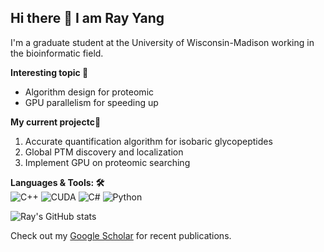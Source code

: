 ## Hi there 👋 I am Ray Yang
I'm a graduate student at the University of Wisconsin-Madison working in the bioinformatic field.

**Interesting topic :rocket:**
- Algorithm design for proteomic
- GPU parallelism for speeding up

**My current projectc🔬**
1. Accurate quantification algorithm for isobaric glycopeptides
2. Global PTM discovery and localization
3. Implement GPU on proteomic searching


**Languages & Tools: 🛠️**  
![C++](https://img.shields.io/badge/C++-00599C?style=flat&logo=c%2B%2B&logoColor=white)
![CUDA](https://img.shields.io/badge/CUDA-76B900?style=flat&logo=nvidia&logoColor=white)
![C#](https://img.shields.io/badge/C%23-239120?style=flat&logo=c-sharp&logoColor=white)
![Python](https://img.shields.io/badge/Python-3776AB?style=flat&logo=python&logoColor=white)

![Ray's GitHub stats](https://github-readme-stats.vercel.app/api?username=RayMSMS&show_icons=true&theme=tokyonight)

Check out my [Google Scholar](https://scholar.google.com.tw/citations?user=o71lJnkAAAAJ&hl=zh-TW) for recent publications.

<!--
**RayMSMS/RayMSMS** is a ✨ _special_ ✨ repository because its `README.md` (this file) appears on your GitHub profile.

Here are some ideas to get you started:

- 🔭 I’m currently working on ...
- 🌱 I’m currently learning ...
- 👯 I’m looking to collaborate on ...
- 🤔 I’m looking for help with ...
- 💬 Ask me about ...
- 📫 How to reach me: ...
- 😄 Pronouns: ...
- ⚡ Fun fact: ...
-->
